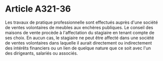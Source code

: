 # Article A321-36

Les travaux de pratique professionnelle sont effectués auprès d'une société de ventes volontaires de meubles aux enchères publiques. Le        conseil des maisons de vente procède à l'affectation du stagiaire en tenant compte de ses choix. En aucun cas, le stagiaire ne peut être affecté dans une société de ventes volontaires dans laquelle il aurait directement ou indirectement des intérêts financiers ou un lien de quelque nature que ce soit avec l'un des dirigeants, salariés ou associés.